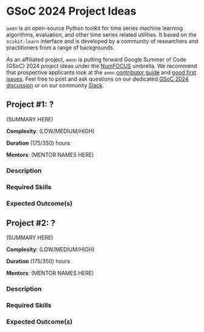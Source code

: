 # GSoC 2024 Project Ideas

`aeon` is an open-source Python toolkit for time series machine learning algorithms, 
evaluation, and other time series related utilities. It based on the `scikit-learn` 
interface and is developed by a community of researchers and practitioners from a range 
of backgrounds.

As an affiliated project, `aeon` is putting forward Google Summer of Code (GSoC) 2024
project ideas under the [NumFOCUS](https://numfocus.org/) umbrella. We recommend that
prospective applicants look at the `aeon` [contributor guide](https://www.aeon-toolkit.org/en/stable/contributing.html#)
and [good first issues](https://github.com/aeon-toolkit/aeon/issues?q=is%3Aissue+is%3Aopen+label%3A%22good+first+issue%22). 
Feel free to post and ask questions on our dedicated [GSoC 2024 discussion](https://github.com/aeon-toolkit/aeon/discussions/1121)
or on our community [Slack](https://join.slack.com/t/aeon-toolkit/shared_invite/zt-22vwvut29-HDpCu~7VBUozyfL_8j3dLA).

## Project #1: ?

(SUMMARY HERE)

__Complexity__: (LOW/MEDIUM/HIGH)

__Duration__ (175/350) hours

__Mentors__: (MENTOR NAMES HERE)

### Description



### Required Skills



### Expected Outcome(s)



## Project #2: ?

(SUMMARY HERE)

__Complexity__: (LOW/MEDIUM/HIGH)

__Duration__ (175/350) hours

__Mentors__: (MENTOR NAMES HERE)

### Description



### Required Skills



### Expected Outcome(s)


